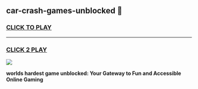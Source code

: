 
## car-crash-games-unblocked 👋
<h3>
<a href="https://premium.freeplayer.one?title=car-crash-games-unblocked&ref=14F">CLICK TO PLAY</a></h3>
<hr>

<h3>
<a href="https://premium.freeplayer.one?title=car-crash-games-unblocked&ref=14F">CLICK 2 PLAY</a>
  
</h3>

<a href="https://premium.freeplayer.one?title=car-crash-games-unblocked&ref=12F/"><img src="https://clearcache.store/games.png"></a>


**worlds hardest game unblocked: Your Gateway to Fun and Accessible Online Gaming**
